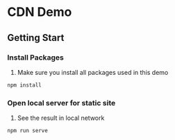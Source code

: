 # CDN Demo

## Getting Start

### Install Packages
1. Make sure you install all packages used in this demo

  ```sh
  npm install
  ```

### Open local server for static site
1. See the result in local network
  ```sh
  npm run serve
  ```